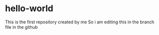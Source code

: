 # hello-world
This is the first repository created by me
So i am editing this in the branch file in the github
